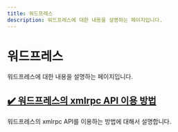 ```yaml
---
title: 워드프레스 
description: 워드프레스에 대한 내용을 설명하는 페이지입니다. 
---
```



워드프레스 
===


워드프레스에 대한 내용을 설명하는 페이지입니다. 





[✔️ 워드프레스의 xmlrpc API 이용 방법](001-wordpress-xmlrpc-api.html '워드프레스의 xmlrpc API를 이용하는 방법에 대해서 설명합니다.')
---


워드프레스의 xmlrpc API를 이용하는 방법에 대해서 설명합니다.
